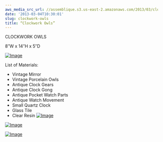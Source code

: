 ```yaml
---
aws_media_src_url: //assemblique.s3.us-east-2.amazonaws.com/2013/03/clockworkowls.jpg
date: '2013-03-04T10:30:01'
slug: clockwork-owls
title: “Clockwork Owls”
---
```


 CLOCKWORK OWLS

 8″W x 14″H x 5″D

 [![Image](//assemblique.s3.us-east-2.amazonaws.com/2013/03/clockworkowls.jpg?w=487)](//assemblique.s3.us-east-2.amazonaws.com/2013/03/clockworkowls.jpg)

 List of Materials:

  * Vintage Mirror
 * Vintage Porcelain Owls
 * Antique Clock Gears
 * Antique Clock Gong
 * Antique Pocket Watch Parts
 * Antique Watch Movement
 * Small Quartz Clock
 * Glass Tile
 * Clear Resin
  [![Image](//assemblique.s3.us-east-2.amazonaws.com/2013/03/clockworkowls-topmid.jpg?w=487)](//assemblique.s3.us-east-2.amazonaws.com/2013/03/clockworkowls-topmid.jpg)

 [![Image](//assemblique.s3.us-east-2.amazonaws.com/2013/03/clockworkowls-bottom.jpg?w=487)](//assemblique.s3.us-east-2.amazonaws.com/2013/03/clockworkowls-bottom.jpg)

 [![Image](//assemblique.s3.us-east-2.amazonaws.com/2013/03/clockworkowls-top.jpg?w=487)](//assemblique.s3.us-east-2.amazonaws.com/2013/03/clockworkowls-top.jpg)